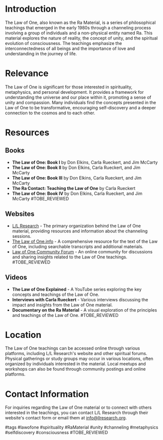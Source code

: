 # Introduction
The Law of One, also known as the Ra Material, is a series of philosophical teachings that emerged in the early 1980s through a channeling process involving a group of individuals and a non-physical entity named Ra. This material explores the nature of reality, the concept of unity, and the spiritual evolution of consciousness. The teachings emphasize the interconnectedness of all beings and the importance of love and understanding in the journey of life.

# Relevance
The Law of One is significant for those interested in spirituality, metaphysics, and personal development. It provides a framework for understanding the universe and our place within it, promoting a sense of unity and compassion. Many individuals find the concepts presented in the Law of One to be transformative, encouraging self-discovery and a deeper connection to the cosmos and to each other.

# Resources

## Books
- **The Law of One: Book I** by Don Elkins, Carla Rueckert, and Jim McCarty
- **The Law of One: Book II** by Don Elkins, Carla Rueckert, and Jim McCarty
- **The Law of One: Book III** by Don Elkins, Carla Rueckert, and Jim McCarty
- **The Ra Contact: Teaching the Law of One** by Carla Rueckert
- **The Law of One: Book IV** by Don Elkins, Carla Rueckert, and Jim McCarty #TOBE_REVIEWED

## Websites
- [L/L Research](https://www.llresearch.org) - The primary organization behind the Law of One material, providing resources and information about the channeling sessions.
- [The Law of One.info](https://www.lawofone.info) - A comprehensive resource for the text of the Law of One, including searchable transcripts and additional materials.
- [Law of One Community Forum](https://www.lawofonecommunity.org) - An online community for discussions and sharing insights related to the Law of One teachings. #TOBE_REVIEWED

## Videos
- **The Law of One Explained** - A YouTube series exploring the key concepts and teachings of the Law of One.
- **Interviews with Carla Rueckert** - Various interviews discussing the impact and insights from the Law of One material.
- **Documentary on the Ra Material** - A visual exploration of the principles and teachings of the Law of One. #TOBE_REVIEWED

# Location
The Law of One teachings can be accessed online through various platforms, including L/L Research's website and other spiritual forums. Physical gatherings or study groups may occur in various locations, often organized by individuals interested in the material. Local meetups and workshops can also be found through community postings and online platforms.

# Contact Information
For inquiries regarding the Law of One material or to connect with others interested in the teachings, you can contact L/L Research through their website's contact form or email them at info@llresearch.org.

#tags 
#lawofone #spirituality #RaMaterial #unity #channeling #metaphysics #selfdiscovery #consciousness #TOBE_REVIEWED
